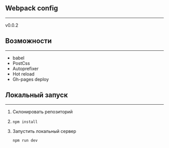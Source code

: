 ## Webpack config
***
v0.0.2
## Возможности
***
* babel
* PostCss
* Autoprefixer
* Hot reload
* Gh-pages deploy
## Локальный запуск
***
1. Склонировать репозиторий
2.     npm install
3. Запустить локальный сервер 

       npm run dev
